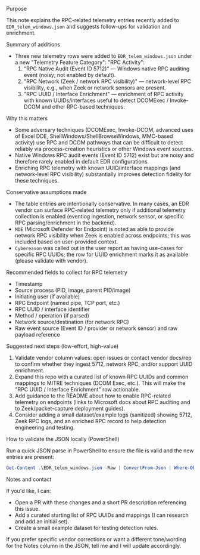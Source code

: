 Purpose

This note explains the RPC-related telemetry entries recently added to `EDR_telem_windows.json` and suggests follow-ups for validation and enrichment.

Summary of additions

- Three new telemetry rows were added to `EDR_telem_windows.json` under a new "Telemetry Feature Category": "RPC Activity":
  1. "RPC Native Audit (Event ID 5712)" — Windows native RPC auditing event (noisy; not enabled by default).
  2. "RPC Network (Zeek / network RPC visibility)" — network-level RPC visibility, e.g., when Zeek or network sensors are present.
  3. "RPC UUID / Interface Enrichment" — enrichment of RPC activity with known UUIDs/interfaces useful to detect DCOMExec / Invoke-DCOM and other RPC-based techniques.

Why this matters

- Some adversary techniques (DCOMExec, Invoke-DCOM, advanced uses of Excel DDE, ShellWindows/ShellBrowseWindows, MMC-based activity) use RPC and DCOM pathways that can be difficult to detect reliably via process-creation heuristics or other Windows event sources.
- Native Windows RPC audit events (Event ID 5712) exist but are noisy and therefore rarely enabled in default EDR configurations.
- Enriching RPC telemetry with known UUID/interface mappings (and network-level RPC visibility) substantially improves detection fidelity for these techniques.

Conservative assumptions made

- The table entries are intentionally conservative. In many cases, an EDR vendor can surface RPC-related telemetry only if additional telemetry collection is enabled (eventlog ingestion, network sensor, or specific RPC parsing/enrichment in the backend).
- `MDE` (Microsoft Defender for Endpoint) is noted as able to provide network RPC visibility when Zeek is enabled across endpoints; this was included based on user-provided context.
- `Cybereason` was called out in the user report as having use-cases for specific RPC UUIDs; the row for UUID enrichment marks it as available (please validate with vendor).

Recommended fields to collect for RPC telemetry

- Timestamp
- Source process (PID, image, parent PID/image)
- Initiating user (if available)
- RPC Endpoint (named pipe, TCP port, etc.)
- RPC UUID / interface identifier
- Method / operation (if parsed)
- Network source/destination (for network RPC)
- Raw event source (Event ID / provider or network sensor) and raw payload reference

Suggested next steps (low-effort, high-value)

1. Validate vendor column values: open issues or contact vendor docs/rep to confirm whether they ingest 5712, network RPC, and/or support UUID enrichment.
2. Expand this repo with a curated list of known RPC UUIDs and common mappings to MITRE techniques (DCOM Exec, etc.). This will make the "RPC UUID / Interface Enrichment" row actionable.
3. Add guidance to the README about how to enable RPC-related telemetry on endpoints (links to Microsoft docs about RPC auditing and to Zeek/packet-capture deployment guides).
4. Consider adding a small dataset/example logs (sanitized) showing 5712, Zeek RPC logs, and an enriched RPC record to help detection engineering and testing.

How to validate the JSON locally (PowerShell)

Run a quick JSON parse in PowerShell to ensure the file is valid and the new entries are present:

```powershell
Get-Content .\EDR_telem_windows.json -Raw | ConvertFrom-Json | Where-Object { $_."Telemetry Feature Category" -eq 'RPC Activity' } | Format-Table -AutoSize
```

Notes and contact

If you'd like, I can:
- Open a PR with these changes and a short PR description referencing this issue.
- Add a curated starting list of RPC UUIDs and mappings (I can research and add an initial set).
- Create a small example dataset for testing detection rules.

If you prefer specific vendor corrections or want a different tone/wording for the Notes column in the JSON, tell me and I will update accordingly.

